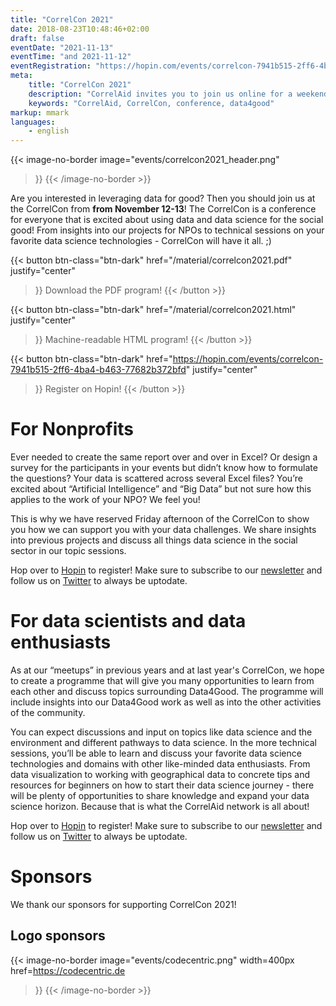```yaml
---
title: "CorrelCon 2021"
date: 2018-08-23T10:48:46+02:00
draft: false
eventDate: "2021-11-13"
eventTime: "and 2021-11-12"
eventRegistration: "https://hopin.com/events/correlcon-7941b515-2ff6-4ba4-b463-77682b372bfd"
meta:
    title: "CorrelCon 2021"
    description: "CorrelAid invites you to join us online for a weekend of Data4Good from November 12-13. Doesn't matter if you're a data enthusiast, an interested NPO or just someone who likes attending conferences with nice people! Register now!"
    keywords: "CorrelAid, CorrelCon, conference, data4good"
markup: mmark
languages: 
    - english
---
```


{{< image-no-border
    image="events/correlcon2021_header.png"
>}}
{{< /image-no-border  >}}

Are you interested in leveraging data for good? Then you should join us at the CorrelCon from **from November 12-13**! The CorrelCon is a conference for everyone that is excited about using data and data science for the social good! From insights into our projects for NPOs to technical sessions on your favorite data science technologies - CorrelCon will have it all. ;) 

{{< button 
    btn-class="btn-dark"
    href="/material/correlcon2021.pdf"
    justify="center"
>}}
Download the PDF program!
{{< /button >}}

{{< button 
    btn-class="btn-dark"
    href="/material/correlcon2021.html"
    justify="center"
>}}
Machine-readable HTML program!
{{< /button >}}

{{< button 
    btn-class="btn-dark"
    href="https://hopin.com/events/correlcon-7941b515-2ff6-4ba4-b463-77682b372bfd"
    justify="center"
>}}
Register on Hopin!
{{< /button >}}


# For Nonprofits

Ever needed to create the same report over and over in Excel? Or design a survey for the participants in your events but didn’t know how to formulate the questions? Your data is scattered across several Excel files? You’re excited about “Artificial Intelligence” and “Big Data” but not sure how this applies to the work of your NPO? We feel you! 

This is why we have reserved Friday afternoon of the CorrelCon to show you how we can support you with your data challenges. We share insights into previous projects and discuss all things data science in the social sector in our topic sessions.


Hop over to [Hopin](https://hopin.com/events/correlcon-7941b515-2ff6-4ba4-b463-77682b372bfd) to register! Make sure to subscribe to our [newsletter](https://correlaid.us12.list-manage.com/subscribe?u=b294bf2834adf5d89bdd2dd5a&id=175fade988) and follow us on [Twitter](https://twitter.com/correlaid) to always be uptodate.

# For data scientists and data enthusiasts

As at our “meetups” in previous years and at last year's CorrelCon, we hope to create a programme that will give you many opportunities to learn from each other and discuss topics surrounding Data4Good. The programme will include insights into our Data4Good work as well as into the other activities of the community.

You can expect discussions and input on topics like data science and the environment and different pathways to data science. In the more technical sessions, you’ll be able to learn and discuss your favorite data science technologies and domains with other like-minded data enthusiasts. From data visualization to working with geographical data to concrete tips and resources for beginners on how to start their data science journey - there will be plenty of opportunities to share knowledge and expand your data science horizon. Because that is what the CorrelAid network is all about!

Hop over to [Hopin](https://hopin.com/events/correlcon-7941b515-2ff6-4ba4-b463-77682b372bfd) to register! Make sure to subscribe to our [newsletter](https://correlaid.us12.list-manage.com/subscribe?u=b294bf2834adf5d89bdd2dd5a&id=175fade988) and follow us on [Twitter](https://twitter.com/correlaid) to always be uptodate.

# Sponsors

We thank our sponsors for supporting CorrelCon 2021!

## Logo sponsors


{{< image-no-border
    image="events/codecentric.png"
    width=400px
    href=https://codecentric.de
>}}
{{< /image-no-border >}}